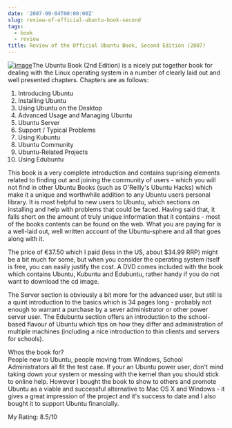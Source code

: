 ```yaml
---
date: '2007-09-04T00:00:00Z'
slug: review-of-official-ubuntu-book-second
tags:
  - book
  - review
title: Review of the Official Ubuntu Book, Second Edition (2007)
---
```


[![image](http://ec1.images-amazon.com/images/I/51tftxZawYL._SS500_.jpg)](http://ec1.images-amazon.com/images/I/51tftxZawYL._SS500_.jpg)The
Ubuntu Book (2nd Edition) is a nicely put together book for dealing with the
Linux operating system in a number of clearly laid out and well presented
chapters. Chapters are as follows:

1.  Introducing Ubuntu
2.  Installing Ubuntu
3.  Using Ubuntu on the Desktop
4.  Advanced Usage and Managing Ubuntu
5.  Ubuntu Server
6.  Support / Typical Problems
7.  Using Kubuntu
8.  Ubuntu Community
9.  Ubuntu-Related Projects
10. Using Edubuntu

This book is a very complete introduction and contains suprising elements
related to finding out and joining the community of users - which you will not
find in other Ubuntu Books (such as O'Reilly's Ubuntu Hacks) which make it a
unique and worthwhile addition to any Ubuntu users personal library. It is most
helpful to new users to Ubuntu, which sections on installing and help with
problems that could be faced. Having said that, it falls short on the amount of
truly unique information that it contains - most of the books contents can be
found on the web. What you are paying for is a well-laid out, well written
account of the Ubuntu-sphere and all that goes along with it.

The price of €37.50 which I paid (less in the US, about $34.99 RRP) might be a
bit much for some, but when you consider the operating system itself is free,
you can easily justify the cost. A DVD comes included with the book which
contains Ubuntu, Kubuntu and Edubuntu, rather handy if you do not want to
download the cd image.

The Server section is obviously a bit more for the advanced user, but still is a
quint introduction to the basics which is 34 pages long - probably not enough to
warrant a purchase by a sever administrator or other power server user. The
Edubuntu section offers an introduction to the school-based flavour of Ubuntu
which tips on how they differ and administration of multiple machines (including
a nice introduction to thin clients and servers for schools).

Whos the book for?  
People new to Ubuntu, people moving from Windows, School Administrators all fit
the test case. If your an Ubuntu power user, don't mind taking down your system
or messing with the kernel than you should stick to online help. However I
bought the book to show to others and promote Ubuntu as a viable and successful
alternative to Mac OS X and Windows - it gives a great impression of the project
and it's success to date and I also bought it to support Ubuntu financially.

My Rating: 8.5/10
